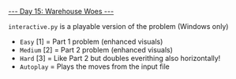 [--- Day 15: Warehouse Woes ---](https://adventofcode.com/2024/day/15)

`interactive.py` is a playable version of the problem (Windows only)
- `Easy` [1] = Part 1 problem (enhanced visuals)
- `Medium` [2] = Part 2 problem (enhanced visuals)
- `Hard` [3] = Like Part 2 but doubles everithing also horizontally!
- `Autoplay` = Plays the moves from the input file